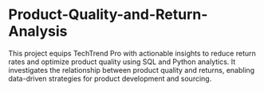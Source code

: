 # Product-Quality-and-Return-Analysis
This project equips TechTrend Pro with actionable insights to reduce return rates and optimize product quality using SQL and Python analytics. It investigates the relationship between product quality and returns, enabling data-driven strategies for product development and sourcing.
